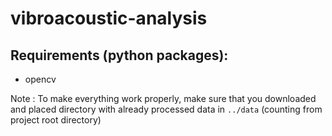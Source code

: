 # vibroacoustic-analysis

## Requirements (python packages):
- opencv

Note : To make everything work properly, make sure that you downloaded and placed directory with already processed data in `../data` (counting from project root directory)  
